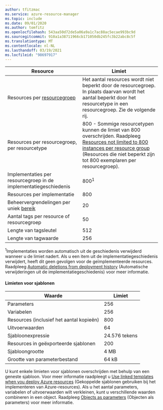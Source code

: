 ```yaml
---
author: tfitzmac
ms.service: azure-resource-manager
ms.topic: include
ms.date: 09/01/2020
ms.author: tomfitz
ms.openlocfilehash: 543aa50d72de5a06a9a1c7ac88ac5ecae993bc9d
ms.sourcegitcommit: 910a1a38711966cb171050db245fc3b22abc8c5f
ms.translationtype: MT
ms.contentlocale: nl-NL
ms.lasthandoff: 03/19/2021
ms.locfileid: "98697917"
---
```

| Resource | Limiet |
| --- | --- |
| Resources per [resourcegroep](../articles/azure-resource-manager/management/overview.md#resource-groups) | Het aantal resources wordt niet beperkt door de resourcegroep. In plaats daarvan wordt het aantal beperkt door het resourcetype in een resourcegroep. Zie de volgende rij. |
| Resources per resourcegroep, per resourcetype |800 - Sommige resourcetypen kunnen de limiet van 800 overschrijden. Raadpleeg [Resources not limited to 800 instances per resource group](../articles/azure-resource-manager/management/resources-without-resource-group-limit.md) (Resources die niet beperkt zijn tot 800 exemplaren per resourcegroep). |
| Implementaties per resourcegroep in de implementatiegeschiedenis |800<sup>1</sup> |
| Resources per implementatie |800 |
| Beheervergrendelingen per uniek [bereik](../articles/azure-resource-manager/management/overview.md#understand-scope)  |20 |
| Aantal tags per resource of resourcegroep |50 |
| Lengte van tagsleutel |512 |
| Lengte van tagwaarde |256 |

<sup>1</sup>Implementaties worden automatisch uit de geschiedenis verwijderd wanneer u de limiet nadert. Als u een item uit de implementatiegeschiedenis verwijdert, heeft dit geen gevolgen voor de geïmplementeerde resources. Raadpleeg [Automatic deletions from deployment history](../articles/azure-resource-manager/templates/deployment-history-deletions.md) (Automatische verwijderingen uit de implementatiegeschiedenis) voor meer informatie.

#### <a name="template-limits"></a>Limieten voor sjablonen

| Waarde | Limiet |
| --- | --- |
| Parameters |256 |
| Variabelen |256 |
| Resources (inclusief het aantal kopieën) |800 |
| Uitvoerwaarden |64 |
| Sjabloonexpressie |24.576 tekens |
| Resources in geëxporteerde sjablonen |200 |
| Sjabloongrootte |4 MB |
| Grootte van parameterbestand |64 kB |

U kunt enkele limieten voor sjablonen overschrijden met behulp van een geneste sjabloon. Voor meer informatie raadpleegt u [Use linked templates when you deploy Azure resources](../articles/azure-resource-manager/templates/linked-templates.md) (Gekoppelde sjablonen gebruiken bij het implementeren van Azure-resources). Als u het aantal parameters, variabelen of uitvoerwaarden wilt verkleinen, kunt u verschillende waarden combineren in een object. Raadpleeg [Objects as parameters](/azure/architecture/guide/azure-resource-manager/advanced-templates/objects-as-parameters) (Objecten als parameters) voor meer informatie.